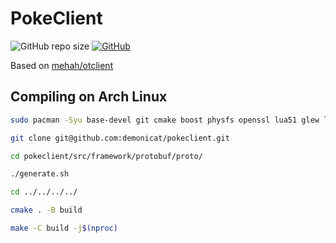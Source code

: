 # PokeClient

![GitHub repo size](https://img.shields.io/github/repo-size/demonicat/pokeclient)
[![GitHub](https://img.shields.io/github/license/demonicat/pokeclient)](https://github.com/demonicat/pokeclient/blob/main/LICENSE)

Based on [mehah/otclient](https://github.com/mehah/otclient/tree/d10976788162d69f6731ce263bce891487725293)

## Compiling on Arch Linux
```sh
sudo pacman -Syu base-devel git cmake boost physfs openssl lua51 glew libvorbis openal zlib libogg nlohmann-json protobuf

git clone git@github.com:demonicat/pokeclient.git

cd pokeclient/src/framework/protobuf/proto/

./generate.sh

cd ../../../../

cmake . -B build

make -C build -j$(nproc)
```


